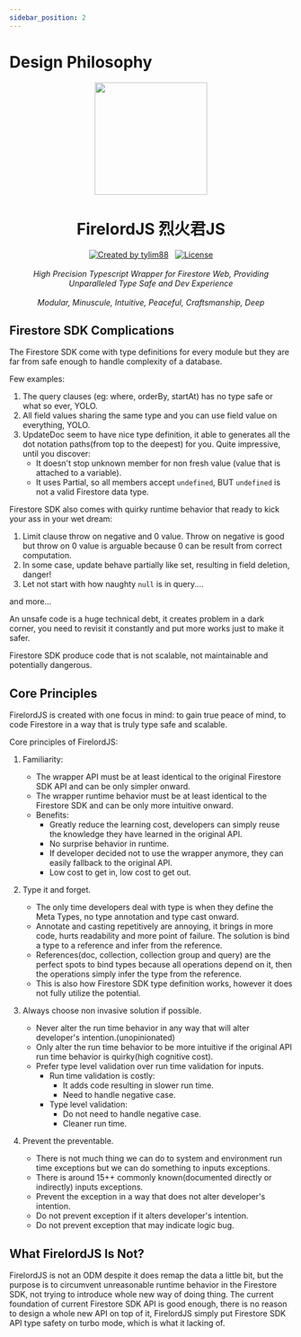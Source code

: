 ```yaml
---
sidebar_position: 2
---
```


# Design Philosophy

<div align="center">
		<img src="https://raw.githubusercontent.com/tylim88/Firelord/main/img/ozai.png" width="200px" align="center" />
		<h1>FirelordJS 烈火君JS</h1>
</div>

<div align="center">
		<a href="https://www.npmjs.com/package/firelordjs" rel="nofollow"><img src="https://img.shields.io/npm/v/firelordjs" alt="Created by tylim88"/></a>
		&nbsp;
		<a href="https://github.com/tylim88/firelordjs/blob/main/LICENSE" rel="nofollow"><img src="https://img.shields.io/github/license/tylim88/firelordjs" alt="License"/></a>
</div>
<br/>
<div align="center">
		<i>High Precision Typescript Wrapper for Firestore Web, Providing Unparalleled Type Safe and Dev Experience</i>
</div>
<br/>
<div align="center">
		<i>Modular, Minuscule, Intuitive, Peaceful, Craftsmanship, Deep</i>
</div>

## Firestore SDK Complications

The Firestore SDK come with type definitions for every module but they are far from safe enough to handle complexity of a database.

Few examples:

1. The query clauses (eg: where, orderBy, startAt) has no type safe or what so ever, YOLO.
2. All field values sharing the same type and you can use field value on everything, YOLO.
3. UpdateDoc seem to have nice type definition, it able to generates all the dot notation paths(from top to the deepest) for you. Quite impressive, until you discover:
   - It doesn't stop unknown member for non fresh value (value that is attached to a variable).
   - It uses Partial, so all members accept `undefined`, BUT `undefined` is not a valid Firestore data type.

Firestore SDK also comes with quirky runtime behavior that ready to kick your ass in your wet dream:

1. Limit clause throw on negative and 0 value. Throw on negative is good but throw on 0 value is arguable because 0 can be result from correct computation.
2. In some case, update behave partially like set, resulting in field deletion, danger!
3. Let not start with how naughty `null` is in query....

and more...

An unsafe code is a huge technical debt, it creates problem in a dark corner, you need to revisit it constantly and put more works just to make it safer.

Firestore SDK produce code that is not scalable, not maintainable and potentially dangerous.

## Core Principles

FirelordJS is created with one focus in mind: to gain true peace of mind, to code Firestore in a way that is truly type safe and scalable.

Core principles of FirelordJS:

1. Familiarity:
   - The wrapper API must be at least identical to the original Firestore SDK API and can be only simpler onward.
   - The wrapper runtime behavior must be at least identical to the Firestore SDK and can be only more intuitive onward.
   - Benefits:
     - Greatly reduce the learning cost, developers can simply reuse the knowledge they have learned in the original API.
     - No surprise behavior in runtime.
     - If developer decided not to use the wrapper anymore, they can easily fallback to the original API.
     - Low cost to get in, low cost to get out.
2. Type it and forget.
   - The only time developers deal with type is when they define the Meta Types, no type annotation and type cast onward.
   - Annotate and casting repetitively are annoying, it brings in more code, hurts readability and more point of failure. The solution is bind a type to a reference and infer from the reference.
   - References(doc, collection, collection group and query) are the perfect spots to bind types because all operations depend on it, then the operations simply infer the type from the reference.
   - This is also how Firestore SDK type definition works, however it does not fully utilize the potential.
3. Always choose non invasive solution if possible.

   - Never alter the run time behavior in any way that will alter developer's intention.(unopinionated)
   - Only alter the run time behavior to be more intuitive if the original API run time behavior is quirky(high cognitive cost).
   - Prefer type level validation over run time validation for inputs.
     - Run time validation is costly:
       - It adds code resulting in slower run time.
       - Need to handle negative case.
     - Type level validation:
       - Do not need to handle negative case.
       - Cleaner run time.

4. Prevent the preventable.
   - There is not much thing we can do to system and environment run time exceptions but we can do something to inputs exceptions.
   - There is around 15++ commonly known(documented directly or indirectly) inputs exceptions.
   - Prevent the exception in a way that does not alter developer's intention.
   - Do not prevent exception if it alters developer's intention.
   - Do not prevent exception that may indicate logic bug.

## What FirelordJS Is Not?

FirelordJS is not an ODM despite it does remap the data a little bit, but the purpose is to circumvent unreasonable runtime behavior in the Firestore SDK, not trying to introduce whole new way of doing thing. The current foundation of current Firestore SDK API is good enough, there is no reason to design a whole new API on top of it, FirelordJS simply put Firestore SDK API type safety on turbo mode, which is what it lacking of.
